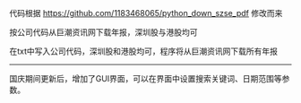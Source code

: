 代码根据 https://github.com/1183468065/python_down_szse_pdf 修改而来

按公司代码从巨潮资讯网下载年报，深圳股与港股均可

在txt中写入公司代码，深圳股和港股均可，程序将从巨潮资讯网下载所有年报

------------------------------------------------------------------
国庆期间更新后，增加了GUI界面，可以在界面中设置搜索关键词、日期范围等参数。
